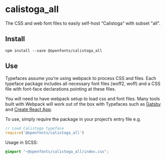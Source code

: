 
# calistoga_all

The CSS and web font files to easily self-host “Calistoga” with subset "all".

## Install

`npm install --save @openfonts/calistoga_all`

## Use

Typefaces assume you’re using webpack to process CSS and files. Each typeface
package includes all necessary font files (woff2, woff) and a CSS file with
font-face declarations pointing at these files.

You will need to have webpack setup to load css and font files. Many tools built
with Webpack will work out of the box with Typefaces such as [Gatsby](https://github.com/gatsbyjs/gatsby)
and [Create React App](https://github.com/facebookincubator/create-react-app).

To use, simply require the package in your project’s entry file e.g.

```javascript
// Load Calistoga typeface
require('@openfonts/calistoga_all')
```

Usage in SCSS:
```scss
@import "~@openfonts/calistoga_all/index.css";
```
